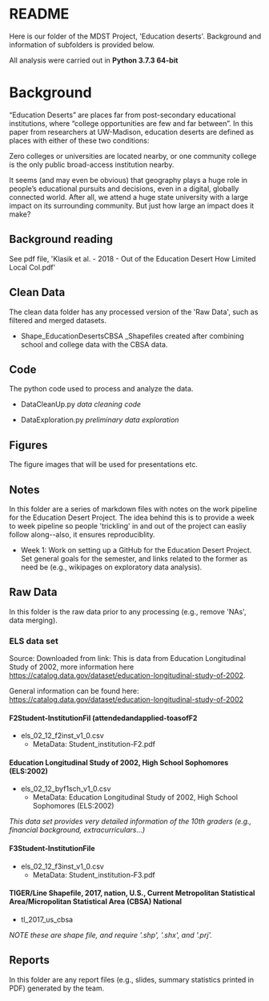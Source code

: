 # README 

Here is our folder of the MDST Project, 'Education deserts'. Background and information of subfolders is provided below.

All analysis were carried out in **Python 3.7.3 64-bit**

# Background
“Education Deserts” are places far from post-secondary educational institutions, where “college opportunities are few and far between”. In this paper from researchers at UW-Madison, education deserts are defined as places with either of these two conditions:

Zero colleges or universities are located nearby, or one community college is the only public broad-access institution nearby.

It seems (and may even be obvious) that geography plays a huge role in people’s educational pursuits and decisions, even in a digital, globally connected world. After all, we attend a huge state university with a large impact on its surrounding community. But just how large an impact does it make?

## Background reading
See pdf file, 'Klasik et al. - 2018 - Out of the Education Desert How Limited Local Col.pdf'


## Clean Data
The clean data folder has any processed version of the 'Raw Data', such as filtered and merged datasets. 

-   Shape_EducationDesertsCBSA _Shapefiles created after combining school and college data with the CBSA data.

## Code
The python code used to process and analyze the data. 

-   DataCleanUp.py _data cleaning code_

-   DataExploration.py _preliminary data exploration_

## Figures
The figure images that will be used for presentations etc.


## Notes
In this folder are a series of markdown files with notes on the work pipeline for the Education Desert Project. The idea behind this is to provide a week to week pipeline so people 'trickling' in and out of the project can easliy follow along--also, it ensures reproduciblity.

- Week 1: Work on setting up a GitHub for the Education Desert Project. Set general goals for the semester, and links related to the former as need be (e.g., wikipages on exploratory data analysis).

## Raw Data
In this folder is the raw data prior to any processing (e.g., remove 'NAs', data merging).

### ELS data set

Source: Downloaded from link:
    This is data from Education Longitudinal Study of 2002, more information here https://catalog.data.gov/dataset/education-longitudinal-study-of-2002.

General information can be found here: https://catalog.data.gov/dataset/education-longitudinal-study-of-2002

 #### F2Student‐InstitutionFil (attendedandapplied‐toasofF2
-   els_02_12_f2inst_v1_0.csv
    -   MetaData: Student_institution-F2.pdf

#### Education Longitudinal Study of 2002, High School Sophomores (ELS:2002)
-   els_02_12_byf1sch_v1_0.csv
    -   MetaData: Education Longitudinal Study of 2002, High School Sophomores (ELS:2002)

_This data set provides very detailed information of the 10th graders (e.g., financial background, extracurriculars...)_

#### F3Student‐InstitutionFile
-   els_02_12_f3inst_v1_0.csv
    -   MetaData: Student_institution-F3.pdf  

#### TIGER/Line Shapefile, 2017, nation, U.S., Current Metropolitan Statistical Area/Micropolitan Statistical Area (CBSA) National 

-   tl_2017_us_cbsa

_NOTE these are shape file, and require '.shp', '.shx', and '.prj'._



## Reports

In this folder are any report files (e.g., slides, summary statistics printed in PDF) generated by the team.

